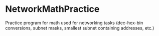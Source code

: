 # NetworkMathPractice
Practice program for math used for networking tasks (dec-hex-bin conversions, subnet masks, smallest subnet containing addresses, etc.)
